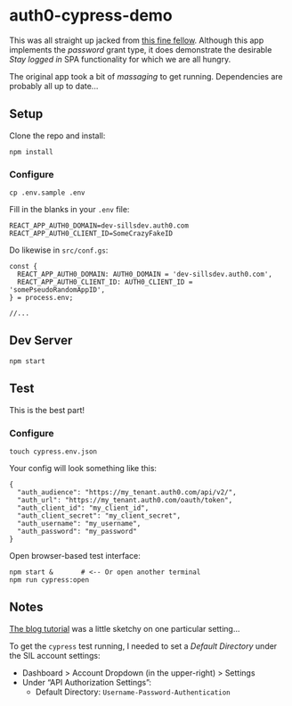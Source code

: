 # auth0-cypress-demo

This was all straight up jacked from [this fine fellow](https://auth0.com/blog/end-to-end-testing-with-cypress-and-auth0/). Although this app implements the _password_ grant type, it does demonstrate the desirable _Stay logged in_ SPA functionality for which we are all hungry.

The original app took a bit of _massaging_ to get running. Dependencies are probably all up to date...

## Setup

Clone the repo and install:

```
npm install
```

### Configure

```
cp .env.sample .env
```

Fill in the blanks in your `.env` file:

```
REACT_APP_AUTH0_DOMAIN=dev-sillsdev.auth0.com
REACT_APP_AUTH0_CLIENT_ID=SomeCrazyFakeID
```

Do likewise in `src/conf.gs`: 

```
const {
  REACT_APP_AUTH0_DOMAIN: AUTH0_DOMAIN = 'dev-sillsdev.auth0.com',
  REACT_APP_AUTH0_CLIENT_ID: AUTH0_CLIENT_ID = 'somePseudoRandomAppID',
} = process.env;

//...
```

## Dev Server

```
npm start
```

## Test

This is the best part!

### Configure

```
touch cypress.env.json
```

Your config will look something like this:

```
{
  "auth_audience": "https://my_tenant.auth0.com/api/v2/",
  "auth_url": "https://my_tenant.auth0.com/oauth/token",
  "auth_client_id": "my_client_id",
  "auth_client_secret": "my_client_secret",
  "auth_username": "my_username",
  "auth_password": "my_password"
}
```

Open browser-based test interface:

```
npm start &       # <-- Or open another terminal
npm run cypress:open
```

## Notes

[The blog tutorial](https://auth0.com/blog/end-to-end-testing-with-cypress-and-auth0/) was a little sketchy on one particular setting...

To get the `cypress` test running, I needed to set a _Default Directory_ under the SIL account settings:

- Dashboard > Account Dropdown (in the upper-right) > Settings
- Under “API Authorization Settings”:
  - Default Directory: `Username-Password-Authentication`

